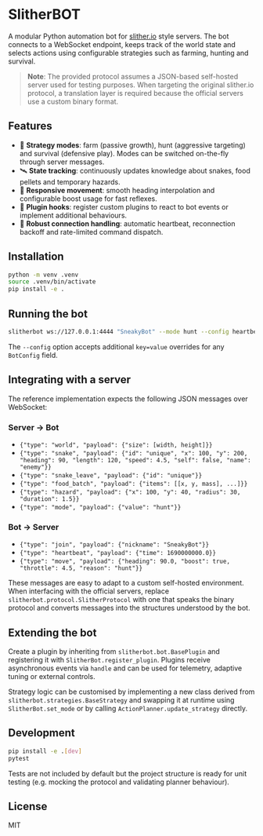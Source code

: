 # SlitherBOT

A modular Python automation bot for [slither.io](https://slither.io/) style servers. The bot connects to a WebSocket endpoint, keeps track of the world state and selects actions using configurable strategies such as farming, hunting and survival.

> **Note**: The provided protocol assumes a JSON-based self-hosted server used for testing purposes. When targeting the original slither.io protocol, a translation layer is required because the official servers use a custom binary format.

## Features

- 🧠 **Strategy modes**: farm (passive growth), hunt (aggressive targeting) and survival (defensive play). Modes can be switched on-the-fly through server messages.
- 🛰️ **State tracking**: continuously updates knowledge about snakes, food pellets and temporary hazards.
- 🚀 **Responsive movement**: smooth heading interpolation and configurable boost usage for fast reflexes.
- 🔌 **Plugin hooks**: register custom plugins to react to bot events or implement additional behaviours.
- 🔁 **Robust connection handling**: automatic heartbeat, reconnection backoff and rate-limited command dispatch.

## Installation

```bash
python -m venv .venv
source .venv/bin/activate
pip install -e .
```

## Running the bot

```bash
slitherbot ws://127.0.0.1:4444 "SneakyBot" --mode hunt --config heartbeat_interval=2.0 send_rate_limit=0.05
```

The `--config` option accepts additional `key=value` overrides for any `BotConfig` field.

## Integrating with a server

The reference implementation expects the following JSON messages over WebSocket:

### Server → Bot

- `{"type": "world", "payload": {"size": [width, height]}}`
- `{"type": "snake", "payload": {"id": "unique", "x": 100, "y": 200, "heading": 90, "length": 120, "speed": 4.5, "self": false, "name": "enemy"}}`
- `{"type": "snake_leave", "payload": {"id": "unique"}}`
- `{"type": "food_batch", "payload": {"items": [[x, y, mass], ...]}}`
- `{"type": "hazard", "payload": {"x": 100, "y": 40, "radius": 30, "duration": 1.5}}`
- `{"type": "mode", "payload": {"value": "hunt"}}`

### Bot → Server

- `{"type": "join", "payload": {"nickname": "SneakyBot"}}`
- `{"type": "heartbeat", "payload": {"time": 1690000000.0}}`
- `{"type": "move", "payload": {"heading": 90.0, "boost": true, "throttle": 4.5, "reason": "hunt"}}`

These messages are easy to adapt to a custom self-hosted environment. When interfacing with the official servers, replace `slitherbot.protocol.SlitherProtocol` with one that speaks the binary protocol and converts messages into the structures understood by the bot.

## Extending the bot

Create a plugin by inheriting from `slitherbot.bot.BasePlugin` and registering it with `SlitherBot.register_plugin`. Plugins receive asynchronous events via `handle` and can be used for telemetry, adaptive tuning or external controls.

Strategy logic can be customised by implementing a new class derived from `slitherbot.strategies.BaseStrategy` and swapping it at runtime using `SlitherBot.set_mode` or by calling `ActionPlanner.update_strategy` directly.

## Development

```bash
pip install -e .[dev]
pytest
```

Tests are not included by default but the project structure is ready for unit testing (e.g. mocking the protocol and validating planner behaviour).

## License

MIT

